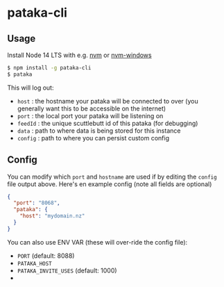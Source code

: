 # pataka-cli

## Usage

Install Node 14 LTS with e.g. [nvm](https://github.com/nvm-sh/nvm) or [nvm-windows](https://github.com/coreybutler/nvm-windows)

```bash
$ npm install -g pataka-cli
$ pataka
```

This will log out:
- `host` : the hostname your pataka will be connected to over (you generally want this to be accessible on the internet)
- `port` : the local port your pataka will be listening on
- `feedId` : the unique scuttlebutt id of this pataka (for debugging)
- `data` : path to where data is being stored for this instance 
- `config` : path to where you can persist custom config


## Config

You can modify which `port` and `hostname` are used if by editing the `config` file output above.
Here's en example config (note all fields are optional)

```json
{
  "port": "8068",
  "pataka": {
    "host": "mydomain.nz"
  }
}
```

You can also use ENV VAR (these will over-ride the config file):
- `PORT` (default: 8088)
- `PATAKA_HOST`
- `PATAKA_INVITE_USES` (default: 1000)
- 

